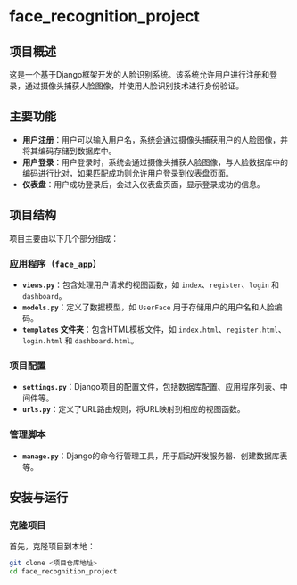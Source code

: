 # face_recognition_project

## 项目概述
这是一个基于Django框架开发的人脸识别系统。该系统允许用户进行注册和登录，通过摄像头捕获人脸图像，并使用人脸识别技术进行身份验证。

## 主要功能
- **用户注册**：用户可以输入用户名，系统会通过摄像头捕获用户的人脸图像，并将其编码存储到数据库中。
- **用户登录**：用户登录时，系统会通过摄像头捕获人脸图像，与人脸数据库中的编码进行比对，如果匹配成功则允许用户登录到仪表盘页面。
- **仪表盘**：用户成功登录后，会进入仪表盘页面，显示登录成功的信息。

## 项目结构
项目主要由以下几个部分组成：

### 应用程序（`face_app`）
- **`views.py`**：包含处理用户请求的视图函数，如 `index`、`register`、`login` 和 `dashboard`。
- **`models.py`**：定义了数据模型，如 `UserFace` 用于存储用户的用户名和人脸编码。
- **`templates` 文件夹**：包含HTML模板文件，如 `index.html`、`register.html`、`login.html` 和 `dashboard.html`。

### 项目配置
- **`settings.py`**：Django项目的配置文件，包括数据库配置、应用程序列表、中间件等。
- **`urls.py`**：定义了URL路由规则，将URL映射到相应的视图函数。

### 管理脚本
- **`manage.py`**：Django的命令行管理工具，用于启动开发服务器、创建数据库表等。

## 安装与运行

### 克隆项目
首先，克隆项目到本地：
```bash
git clone <项目仓库地址>
cd face_recognition_project